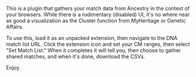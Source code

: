 This is a plugin that gathers your match data from Ancestry in the context of your browsers. 
While there is a rudimentary (disabled) UI, it's no where near as good a visualization as the
Cluster function from MyHeritage or Genetic Affairs. 

To use this, load it as an unpacked extension, then navigate to the DNA match list URL.
Click the extension icon and set your CM ranges, then select "Set Match List." 
When it completes it will tell you, then choose to gather shared matches, and when it's done,
download the CSVs.

Enjoy.
